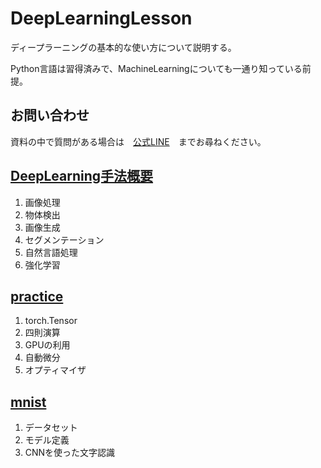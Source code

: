 # DeepLearningLesson
ディープラーニングの基本的な使い方について説明する。

Python言語は習得済みで、MachineLearningについても一通り知っている前提。

## お問い合わせ

資料の中で質問がある場合は　[公式LINE](https://lin.ee/8OzZfs4)　までお尋ねください。


## [DeepLearning手法概要](https://github.com/TokitsuKotaro/DeepLearningLesson/blob/main/DeepLearning%E6%89%8B%E6%B3%95%E6%A6%82%E8%A6%81.ipynb)

1. 画像処理
2. 物体検出
3. 画像生成
4. セグメンテーション
5. 自然言語処理
6. 強化学習

## [practice](https://github.com/TokitsuKotaro/DeepLearningLesson/blob/main/practice.ipynb)

1. torch.Tensor
2. 四則演算
3. GPUの利用
4. 自動微分
5. オプティマイザ

## [mnist](https://github.com/TokitsuKotaro/DeepLearningLesson/blob/main/mnist.ipynb)

1. データセット
2. モデル定義
3. CNNを使った文字認識
